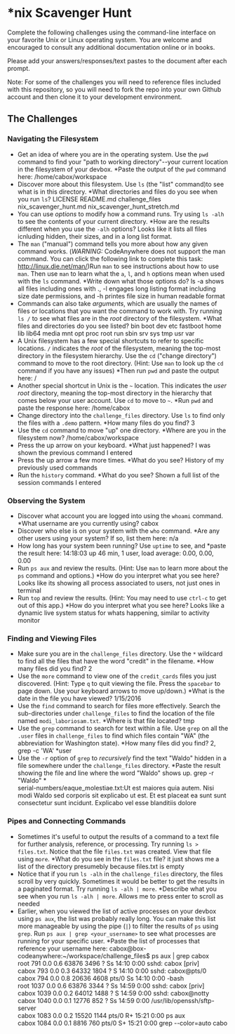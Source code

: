# *nix Scavenger Hunt

Complete the following challenges using the command-line interface on your favorite
Unix or Linux operating system. You are welcome and encouraged to consult any
additional documentation online or in books.

Please add your answers/responses/text pastes to the document after each prompt.

Note: For some of the challenges you will need to reference files included with
this repository, so you will need to fork the repo into your own Github account
and then clone it to your development environment.

## The Challenges

### Navigating the Filesystem

*  Get an idea of where you are in the operating system. Use the `pwd` command to find your "path to working directory"--your current location in the filesystem of your devbox. *Paste the output of the `pwd` command here:
/home/cabox/workspace 
*  Discover more about this filesystem. Use `ls` (the "list" command)to see what is in this directory. *What directories and files do you see when you run `ls`?
LICENSE  README.md  challenge_files  nix_scavenger_hunt.md  nix_scavenger_hunt_stretch.md 
*  You can use *options* to modify how a command runs. Try using `ls -alh` to see the contents of your current directory. *How are the results different when you use the `-alh` options? 
Looks like it lists all files icnluding hidden, their sizes, and in a long list format.
*  The `man` ("manual") command tells you more about how any given command works. (*WARNING:* CodeAnywhere does not support the man command. You can click the following link to complete this task: http://linux.die.net/man/)Run `man` to see instructions about how to use `man`. Then use `man` to learn what the `a`, `l`, and `h` options mean when used with the `ls` command. *Write down what those options do? 
ls -a shows all files including ones with ., -l engages long listing format including size date permissions, and -h printes file size in human readable format
*  Commands can also take *arguments*, which are usually the names of files or locations that you want the command to work with. Try running `ls /` to see what files are in the *root* directory of the filesystem. *What files and directories do you see listed? 
bin  boot  dev  etc  fastboot  home  lib  lib64  media  mnt  opt  proc  root  run  sbin  srv  sys  tmp  usr  var 
*  A Unix filesystem has a few special shortcuts to refer to specific locations. `/` indicates the *root* of the filesystem, meaning the top-most directory in the filesystem hierarchy. Use the `cd` ("change directory") command to move to the root directory. (Hint: Use `man` to look up the `cd` command if you have any issues) *Then run `pwd` and paste the output here:
/
*  Another special shortcut in Unix is the `~` location. This indicates the *user root* directory, meaning the top-most directory in the hierarchy that comes below your user account. Use `cd` to move to `~`. *Run `pwd` and paste the response here:
/home/cabox 
*  Change directory into the `challenge_files` directory. Use `ls` to find only the files with a `.demo` pattern. *How many files do you find?
3
*  Use the `cd` command to move "up" one directory. *Where are you in the filesystem now?
/home/cabox/workspace 
*  Press the up arrow on your keyboard. *What just happened? 
I was shown the previous command I entered
*  Press the up arrow a few more times. *What do you see?
History of my previously used commands
*  Run the `history` command. *What do you see? 
Shown a full list of the  session commands I entered

### Observing the System

*  Discover what account you are logged into using the `whoami` command. *What username are you currently using? 
cabox
*  Discover who else is on your system with the `who` command. *Are any other users using your system? If so, list them here:
n/a
*  How long has your system been running? Use `uptime` to see, and *paste the result here:
14:18:03 up 46 min,  1 user,  load average: 0.00, 0.00, 0.00
*  Run `ps aux` and review the results. (Hint: Use `man` to learn more about the `ps` command and options.) *How do you interpret what you see here?
Looks like its showing all process associated to users, not just ones in terminal
*  Run `top` and review the results. (Hint: You may need to use `ctrl-c` to get out of this app.) *How do you interpret what you see here?
Looks like a dynamic live system status for whats happening, similar to activity monitor

### Finding and Viewing Files

*  Make sure you are in the `challenge_files` directory. Use the `*` wildcard to find all the files that have the word "credit" in the filename. *How many files did you find?
2
*  Use the `more` command to view one of the `credit_cards` files you just discovered. (Hint: Type `q` to quit viewing the file. Press the `spacebar` to page down. Use your keyboard arrows to move up/down.) *What is the date in the file you have viewed? 
1/15/2016
*  Use the `find` command to search for files more effectively. Search the sub-directories under `challenge_files` to find the location of the file named `modi_laboriosam.txt`. *Where is that file located?
tmp
*  Use the `grep` command to search for text within a file. Use `grep` on all the `.user` files in `challenge_files` to find which files contain "WA" (the abbreviation for Washington state). *How many files did you find?
2, grep -c 'WA' *user
*  Use the `-r` option of `grep` to *recursively* find the text "Waldo" hidden in a file somewhere under the `challenge_files` directory. *Paste the result showing the file and line where the word "Waldo" shows up. grep -r "Waldo" *                                                                                                                                       
serial-numbers/eaque_molestiae.txt:Ut est maiores quia autem. Nisi modi Waldo sed corporis sit explicabo ut est. Et est placeat ea sunt sunt consectetur sunt incidunt. Explicabo vel esse blanditiis dolore

### Pipes and Connecting Commands

* Sometimes it's useful to output the results of a command to a text file for further analysis, reference, or processing. Try running `ls > files.txt`. Notice that the file `files.txt` was created. View that file using `more`. *What do you see in the `files.txt` file?
it just shows me a list of the directory presumebly because files.txt is empty 
* Notice that if you run `ls -alh` in the `challenge_files` directory, the files scroll by very quickly. Sometimes it would be better to get the results in a paginated format. Try running `ls -alh | more`. *Describe what you see when you run `ls -alh | more`.
Allows me to press enter to scroll as needed
* Earlier, when you viewed the list of active processes on your devbox using `ps aux`, the list was probably really long. You can make this list more manageable by using the pipe (`|`) to filter the results of `ps` using `grep`. Run `ps aux | grep <your_username>` to see what processes are running for your specific user. *Paste the list of processes that reference your username here:
cabox@box-codeanywhere:~/workspace/challenge_files$ ps aux | grep cabox                                                                                                                                     
root       791  0.0  0.6  63876  3496 ?        Ss   14:10   0:00 sshd: cabox [priv]                                                                                                                         
cabox      793  0.0  0.3  64332  1804 ?        S    14:10   0:00 sshd: cabox@pts/0                                                                                                                          
cabox      794  0.0  0.8  20636  4608 pts/0    Ss   14:10   0:00 -bash                                                                                                                                      
root      1037  0.0  0.6  63876  3344 ?        Ss   14:59   0:00 sshd: cabox [priv]                                                                                                                         
cabox     1039  0.0  0.2  64012  1488 ?        S    14:59   0:00 sshd: cabox@notty                                                                                                                          
cabox     1040  0.0  0.1  12776   852 ?        Ss   14:59   0:00 /usr/lib/openssh/sftp-server                                                                                                               
cabox     1083  0.0  0.2  15520  1144 pts/0    R+   15:21   0:00 ps aux                                                                                                                                     
cabox     1084  0.0  0.1   8816   760 pts/0    S+   15:21   0:00 grep --color=auto cabo
